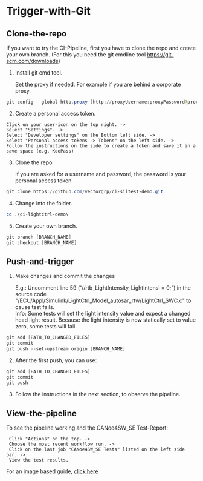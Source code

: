 # Trigger-with-Git

## Clone-the-repo

If you want to try the CI-Pipeline, first you have to clone the repo and create your own branch.
(For this you need the git cmdline tool <https://git-scm.com/downloads>)

1. Install git cmd tool.

    Set the proxy if needed. For example if you are behind a corporate proxy.

```powershell
git config --global http.proxy [http://proxyUsername:proxyPassword@proxy.server.com:port]
```

2. Create a personal access token.

```text
Click on your user-icon on the top right. ->
Select "Settings". ->
Select "Developer settings" on the Bottom left side. ->
Select "Personal access tokens -> Tokens" on the left side. ->
Follow the instructions on the side to create a token and save it in a save space (e.g. KeePass)
```

3. Clone the repo.
  
    If you are asked for a username and password, the password is your personal access token.

```powershell
git clone https://github.com/vectorgrp/ci-siltest-demo.git
```

4. Change into the folder.

```powershell
cd .\ci-lightctrl-demo\
```

5. Create your own branch.

```powershell
git branch [BRANCH_NAME]
git checkout [BRANCH_NAME]
```

## Push-and-trigger

1. Make changes and commit the changes

    E.g.:
    Uncomment line 59 (“//rtb_LightIntensity_LightIntensi = 0;”) in the source code "/ECU/Appl/Simulink/LightCtrl_Model_autosar_rtw/LightCtrl_SWC.c" to cause test fails.  
    Info: Some tests will set the light intensity value and expect a changed head light result. Because the light intensity is now statically set to value zero, some tests will fail.

```powershell
git add [PATH_TO_CHANGED_FILES]
git commit 
git push --set-upstream origin [BRANCH_NAME]
```

2. After the first push, you can use:

```powershell
git add [PATH_TO_CHANGED_FILES]
git commit 
git push
```

3. Follow the instructions in the next section, to observe the pipeline.

## View-the-pipeline

To see the pipeline working and the CANoe4SW_SE Test-Report:

```text
 Click "Actions" on the top. -> 
 Choose the most recent workflow run. ->
 Click on the last job "CANoe4SW_SE Tests" listed on the left side bar. ->
 View the test results.

```

For an image based guide, [click here](/doc/view-pipeline-and-tests.md)

